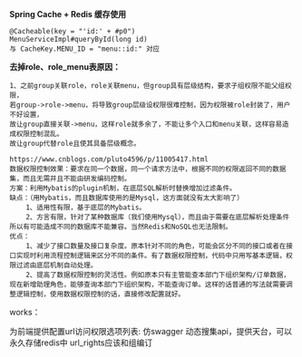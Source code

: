 **Spring Cache + Redis 缓存使用**

```
@Cacheable(key = "'id:' + #p0")
MenuServiceImpl#queryById(long id)
与 CacheKey.MENU_ID = "menu::id:" 对应
```


**去掉role、role_menu表原因：**
```
1、之前group关联role，role关联menu，但group具有层级结构，要求子组权限不能父组权限，
若group->role->menu，将导致group层级设权限很难控制，因为权限被role封装了，用户不好设置，
故让group直接关联->menu，这样role就多余了，不能让多个入口和menu关联，这样容易造成权限控制混乱。
故让group代替role且使其具备层级概念。

https://www.cnblogs.com/pluto4596/p/11005417.html
数据权限控制效果：要求在同一个数据，同一个请求方法中，根据不同的权限返回不同的数据集，而且无需并且不能由研发编码控制。
方案：利用Mybatis的plugin机制，在底层SQL解析时替换增加过滤条件。
缺点：（用Mybatis，而且数据库使用的是Mysql，这方面就没有太大影响了）
    1、适用性有限，基于底层的Mybatis。
    2、方言有限，针对了某种数据库（我们使用Mysql），而且由于需要在底层解析处理条件所以有可能造成不同的数据库不能兼容。当然Redis和NoSQL也无法限制。
优点：
    1、减少了接口数量及接口复杂度。原本针对不同的角色，可能会区分不同的接口或者在接口实现时利用流程控制逻辑来区分不同的条件。有了数据权限控制，代码中只用写基本逻辑，权限过滤由底层机制自动处理。
    2、提高了数据权限控制的灵活性。例如原本只有主管能查本部门下组织架构/订单数据，现在新增助理角色，能够查询本部门下组织架构，不能查询订单。这样的话普通的写法就需要调整逻辑控制，使用数据权限控制的话，直接修改配置就好。
```

  
works：

为前端提供配置url访问权限选项列表: 仿swagger 动态搜集api，提供天台，可以永久存储redis中
url_rights应该和组编订


